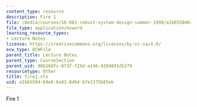 ```yaml
---
content_type: resource
description: Fire 1
file: /media/courses/16-881-robust-system-design-summer-1998/a1b6550464e6ba428d64b7e1375b65eb_fire1.xls
file_type: application/msword
learning_resource_types:
- Lecture Notes
license: https://creativecommons.org/licenses/by-nc-sa/4.0/
ocw_type: OCWFile
parent_title: Lecture Notes
parent_type: CourseSection
parent_uid: 98b160fc-873f-f25d-a146-4204891d5279
resourcetype: Other
title: fire1.xls
uid: a1b65504-64e6-ba42-8d64-b7e1375b65eb
---
```

Fire 1